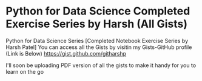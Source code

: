 # Python for Data Science Completed Exercise Series by Harsh (All Gists)
Python for Data Science Series [Completed Notebook Exercise Series by Harsh Patel]
You can access all the Gists by visitin my Gists-GitHub profile (Link is Below)
https://gist.github.com/githarshp

I'll soon be uploading PDF version of all the gists to make it handy for you to learn on the go

